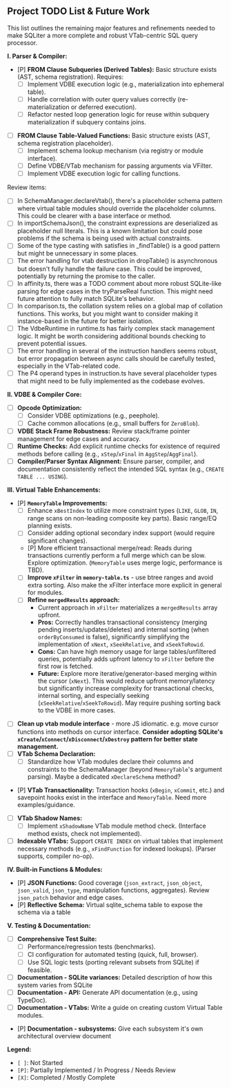 ## Project TODO List & Future Work

This list outlines the remaining major features and refinements needed to make SQLiter a more complete and robust VTab-centric SQL query processor.

**I. Parser & Compiler:**

*   [P] **FROM Clause Subqueries (Derived Tables):** Basic structure exists (AST, schema registration). Requires:
    *   [ ] Implement VDBE execution logic (e.g., materialization into ephemeral table).
    *   [ ] Handle correlation with outer query values correctly (re-materialization or deferred execution).
    *   [ ] Refactor nested loop generation logic for reuse within subquery materialization if subquery contains joins.
*   [ ] **FROM Clause Table-Valued Functions:** Basic structure exists (AST, schema registration placeholder).
    *   [ ] Implement schema lookup mechanism (via registry or module interface).
    *   [ ] Define VDBE/VTab mechanism for passing arguments via VFilter.
    *   [ ] Implement VDBE execution logic for calling functions.

Review items:

*   [ ] In SchemaManager.declareVtab(), there's a placeholder schema pattern where virtual table modules should override the placeholder columns. This could be clearer with a base interface or method.
*   [ ] In importSchemaJson(), the constraint expressions are deserialized as placeholder null literals. This is a known limitation but could pose problems if the schema is being used with actual constraints.
*   [ ] Some of the type casting with satisfies in _findTable() is a good pattern but might be unnecessary in some places.
*   [ ] The error handling for vtab destruction in dropTable() is asynchronous but doesn't fully handle the failure case. This could be improved, potentially by returning the promise to the caller.
*   [ ] In affinity.ts, there was a TODO comment about more robust SQLite-like parsing for edge cases in the tryParseReal function. This might need future attention to fully match SQLite's behavior.
*   [ ] In comparison.ts, the collation system relies on a global map of collation functions. This works, but you might want to consider making it instance-based in the future for better isolation.
*   [ ] The VdbeRuntime in runtime.ts has fairly complex stack management logic. It might be worth considering additional bounds checking to prevent potential issues.
*   [ ] The error handling in several of the instruction handlers seems robust, but error propagation between async calls should be carefully tested, especially in the VTab-related code.
*   [ ] The P4 operand types in instruction.ts have several placeholder types that might need to be fully implemented as the codebase evolves.

**II. VDBE & Compiler Core:**

*   [ ] **Opcode Optimization:**
    *   [ ] Consider VDBE optimizations (e.g., peephole).
    *   [ ] Cache common allocations (e.g., small buffers for `ZeroBlob`).
*   [ ] **VDBE Stack Frame Robustness:** Review stack/frame pointer management for edge cases and accuracy.
*   [ ] **Runtime Checks:** Add explicit runtime checks for existence of required methods before calling (e.g., `xStep`/`xFinal` in `AggStep`/`AggFinal`).
*   [ ] **Compiler/Parser Syntax Alignment:** Ensure parser, compiler, and documentation consistently reflect the intended SQL syntax (e.g., `CREATE TABLE ... USING`).

**III. Virtual Table Enhancements:**

*   [P] **`MemoryTable` Improvements:**
    *   [ ] Enhance `xBestIndex` to utilize more constraint types (`LIKE`, `GLOB`, `IN`, range scans on non-leading composite key parts). Basic range/EQ planning exists.
    *   [ ] Consider adding optional secondary index support (would require significant changes).
    *   [P] More efficient transactional merge/read: Reads during transactions currently perform a full merge which can be slow. Explore optimization. (`MemoryTable` uses merge logic, performance is TBD).
    *   [ ] **Improve `xFilter` in `memory-table.ts`** - use btree ranges and avoid extra sorting.  Also make the xFilter interface more explicit in general for modules.
    *   [ ] **Refine `mergedResults` approach:**
        *   Current approach in `xFilter` materializes a `mergedResults` array upfront.
        *   **Pros:** Correctly handles transactional consistency (merging pending inserts/updates/deletes) and internal sorting (when `orderByConsumed` is false), significantly simplifying the implementation of `xNext`, `xSeekRelative`, and `xSeekToRowid`.
        *   **Cons:** Can have high memory usage for large tables/unfiltered queries, potentially adds upfront latency to `xFilter` before the first row is fetched.
        *   **Future:** Explore more iterative/generator-based merging within the cursor (`xNext`). This would reduce upfront memory/latency but significantly increase complexity for transactional checks, internal sorting, and especially seeking (`xSeekRelative`/`xSeekToRowid`). May require pushing sorting back to the VDBE in more cases.
*   [ ] **Clean up vtab module interface** - more JS idiomatic.  e.g. move cursor functions into methods on cursor interface. **Consider adopting SQLite's `xCreate`/`xConnect`/`xDisconnect`/`xDestroy` pattern for better state management.**
*   [ ] **VTab Schema Declaration:**
    *   [ ] Standardize how VTab modules declare their columns and constraints to the SchemaManager (beyond `MemoryTable`'s argument parsing). Maybe a dedicated `xDeclareSchema` method?
*   [P] **VTab Transactionality:** Transaction hooks (`xBegin`, `xCommit`, etc.) and savepoint hooks exist in the interface and `MemoryTable`. Need more examples/guidance.
*   [ ] **VTab Shadow Names:**
    *   [ ] Implement `xShadowName` VTab module method check. (Interface method exists, check not implemented).
*   [ ] **Indexable VTabs:** Support `CREATE INDEX` on virtual tables that implement necessary methods (e.g., `xFindFunction` for indexed lookups). (Parser supports, compiler no-op).

**IV. Built-in Functions & Modules:**

*   [P] **JSON Functions:** Good coverage (`json_extract`, `json_object`, `json_valid`, `json_type`, manipulation functions, aggregates). Review `json_patch` behavior and edge cases.
*   [P] **Reflective Schema:** Virtual sqlite_schema table to expose the schema via a table

**V. Testing & Documentation:**

*   [ ] **Comprehensive Test Suite:**
    *   [ ] Performance/regression tests (benchmarks).
    *   [ ] CI configuration for automated testing (quick, full, browser).
    *   [ ] Use SQL logic tests (porting relevant subsets from SQLite) if feasible.
*   [ ] **Documentation - SQLite variances:** Detailed description of how this system varies from SQLite
*   [ ] **Documentation - API:** Generate API documentation (e.g., using TypeDoc).
*   [ ] **Documentation - VTabs:** Write a guide on creating custom Virtual Table modules.
*   [P] **Documentation - subsystems:** Give each subsystem it's own architectural overview document

**Legend:**
*   `[ ]`: Not Started
*   `[P]`: Partially Implemented / In Progress / Needs Review
*   `[X]`: Completed / Mostly Complete
